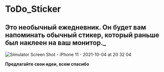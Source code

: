 # ToDo_Sticker
## Это необычный ежедневник. Он будет вам напоминать обычный стикер, который раньше был наклеен на ваш монитор._

![Simulator Screen Shot - iPhone 11 - 2021-10-04 at 20 32 04](https://user-images.githubusercontent.com/45273279/135898080-2a09ef3e-43c7-44ad-a5c7-61475c620310.png)

**Предлагайте свои идеи, всем спасибо**
